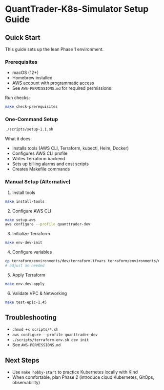 # QuantTrader-K8s-Simulator Setup Guide

## Quick Start

This guide sets up the lean Phase 1 environment.

### Prerequisites

- macOS (12+)
- Homebrew installed
- AWS account with programmatic access
- See `AWS-PERMISSIONS.md` for required permissions

Run checks:
```bash
make check-prerequisites
```

### One-Command Setup

```bash
./scripts/setup-1.1.sh
```
What it does:
- Installs tools (AWS CLI, Terraform, kubectl, Helm, Docker)
- Configures AWS CLI profile
- Writes Terraform backend
- Sets up billing alarms and cost scripts
- Creates Makefile commands

### Manual Setup (Alternative)

1) Install tools
```bash
make install-tools
```

2) Configure AWS CLI
```bash
make setup-aws
aws configure --profile quanttrader-dev
```

3) Initialize Terraform
```bash
make env-dev-init
```

4) Configure variables
```bash
cp terraform/environments/dev/terraform.tfvars terraform/environments/dev/terraform.tfvars
# adjust as needed
```

5) Apply Terraform
```bash
make env-dev-apply
```

6) Validate VPC & Networking
```bash
make test-epic-1.45
```

## Troubleshooting

- `chmod +x scripts/*.sh`
- `aws configure --profile quanttrader-dev`
- `./scripts/terraform-env.sh dev init`
- See `AWS-PERMISSIONS.md`

## Next Steps

- Use `make hobby-start` to practice Kubernetes locally with Kind
- When comfortable, plan Phase 2 (introduce cloud Kubernetes, GitOps, observability)
